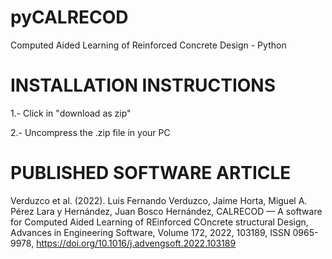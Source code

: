 # pyCALRECOD
Computed Aided Learning of Reinforced Concrete Design - Python

# INSTALLATION INSTRUCTIONS
1.- Click in "download as zip"

2.- Uncompress the .zip file in your PC

# PUBLISHED SOFTWARE ARTICLE
Verduzco et al. (2022). Luis Fernando Verduzco, Jaime Horta, Miguel A. Pérez Lara y Hernández, Juan Bosco Hernández, CALRECOD — A software for Computed Aided Learning of REinforced COncrete structural Design, Advances in Engineering Software, Volume 172, 2022, 103189, ISSN 0965-9978, https://doi.org/10.1016/j.advengsoft.2022.103189
